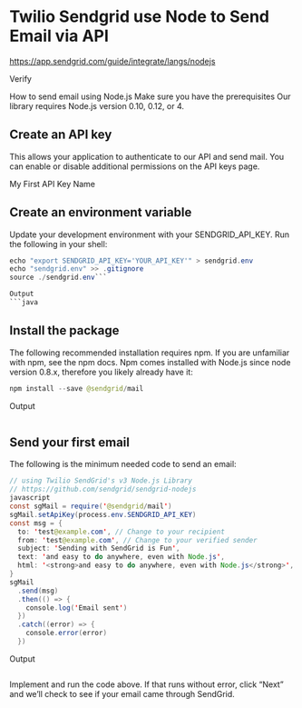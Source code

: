 # Twilio Sendgrid use Node to Send Email via API

https://app.sendgrid.com/guide/integrate/langs/nodejs



Verify

How to send email using Node.js
Make sure you have the prerequisites
Our library requires Node.js version 0.10, 0.12, or 4.

## Create an API key
This allows your application to authenticate to our API and send mail. You can enable or disable additional permissions on the API keys page.

My First API Key Name
 
## Create an environment variable
Update your development environment with your SENDGRID_API_KEY. Run the following in your shell:

```java
echo "export SENDGRID_API_KEY='YOUR_API_KEY'" > sendgrid.env
echo "sendgrid.env" >> .gitignore
source ./sendgrid.env```

Output
```java
```

## Install the package
The following recommended installation requires npm. If you are unfamiliar with npm, see the npm docs. Npm comes installed with Node.js since node version 0.8.x, therefore you likely already have it:

```java
npm install --save @sendgrid/mail
```

Output
```java
```

## Send your first email
The following is the minimum needed code to send an email:

```java
// using Twilio SendGrid's v3 Node.js Library
// https://github.com/sendgrid/sendgrid-nodejs
javascript
const sgMail = require('@sendgrid/mail')
sgMail.setApiKey(process.env.SENDGRID_API_KEY)
const msg = {
  to: 'test@example.com', // Change to your recipient
  from: 'test@example.com', // Change to your verified sender
  subject: 'Sending with SendGrid is Fun',
  text: 'and easy to do anywhere, even with Node.js',
  html: '<strong>and easy to do anywhere, even with Node.js</strong>',
}
sgMail
  .send(msg)
  .then(() => {
    console.log('Email sent')
  })
  .catch((error) => {
    console.error(error)
  })
  ```

Output
```java
```

Implement and run the code above. If that runs without error, click “Next” and we’ll check to see if your email came through SendGrid.